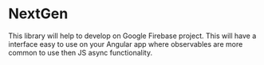 # NextGen

This library will help to develop on Google Firebase project. This will have a interface easy to use on your Angular app where observables are more common to use then JS async functionality.
